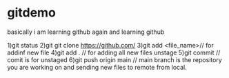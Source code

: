 # gitdemo
basically i am learning github again and learning github

1)git status
2)git git clone https://github.com/
3)git add  <file_name>// for addinf new file 
4)git add . // for adding all new files unstage 
5)git commit // comit is for unstaged 
6)git push origin main // main branch is the repository you are working on and sending new files to remote from local.
